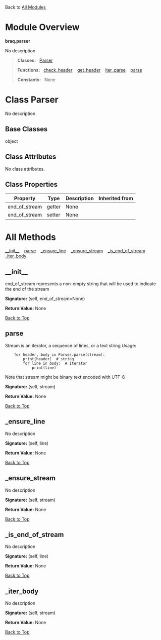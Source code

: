 Back to [All Modules](https://github.com/pyrustic/braq/blob/master/docs/modules/README.md#readme)

# Module Overview

**braq.parser**
 
No description

> **Classes:** &nbsp; [Parser](https://github.com/pyrustic/braq/blob/master/docs/modules/content/braq.parser/content/classes/Parser.md#class-parser)
>
> **Functions:** &nbsp; [check\_header](https://github.com/pyrustic/braq/blob/master/docs/modules/content/braq.parser/content/functions.md#check_header) &nbsp;&nbsp; [get\_header](https://github.com/pyrustic/braq/blob/master/docs/modules/content/braq.parser/content/functions.md#get_header) &nbsp;&nbsp; [iter\_parse](https://github.com/pyrustic/braq/blob/master/docs/modules/content/braq.parser/content/functions.md#iter_parse) &nbsp;&nbsp; [parse](https://github.com/pyrustic/braq/blob/master/docs/modules/content/braq.parser/content/functions.md#parse)
>
> **Constants:** &nbsp; None

# Class Parser
No description.

## Base Classes
object

## Class Attributes
No class attributes.

## Class Properties
|Property|Type|Description|Inherited from|
|---|---|---|---|
|end_of_stream|getter|None||
|end_of_stream|setter|None||



# All Methods
[\_\_init\_\_](#__init__) &nbsp;&nbsp; [parse](#parse) &nbsp;&nbsp; [\_ensure\_line](#_ensure_line) &nbsp;&nbsp; [\_ensure\_stream](#_ensure_stream) &nbsp;&nbsp; [\_is\_end\_of\_stream](#_is_end_of_stream) &nbsp;&nbsp; [\_iter\_body](#_iter_body)

## \_\_init\_\_
end_of_stream represents a non-empty string that will be
used to indicate the end of the stream



**Signature:** (self, end\_of\_stream=None)





**Return Value:** None

[Back to Top](#module-overview)


## parse
Stream is an iterator, a sequence of lines, or a text string
Usage:
```
    for header, body in Parser.parse(stream):
        print(header)  # string
        for line in body:  # iterator
            print(line)
```
Note that stream might be binary text encoded with UTF-8



**Signature:** (self, stream)





**Return Value:** None

[Back to Top](#module-overview)


## \_ensure\_line
No description



**Signature:** (self, line)





**Return Value:** None

[Back to Top](#module-overview)


## \_ensure\_stream
No description



**Signature:** (self, stream)





**Return Value:** None

[Back to Top](#module-overview)


## \_is\_end\_of\_stream
No description



**Signature:** (self, line)





**Return Value:** None

[Back to Top](#module-overview)


## \_iter\_body
No description



**Signature:** (self, stream)





**Return Value:** None

[Back to Top](#module-overview)



